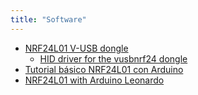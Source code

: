 ```yaml
---
title: "Software"
---
```


- [NRF24L01 V-USB dongle](http://martin2250.github.io/projects/nrf24vusb/)
  - [HID driver for the vusbnrf24 dongle](https://github.com/martin2250/nrf24hid)
- [Tutorial básico NRF24L01 con Arduino](http://www.naylampmechatronics.com/blog/16_Tutorial-b%C3%A1sico-NRF24L01-con-Arduino.html)
- [NRF24L01 with Arduino Leonardo](https://arduinoexamples.wordpress.com/2012/11/11/nrf24l01-com-arduino-leonardo-nrf24l01-with-arduino-leonardo/)
